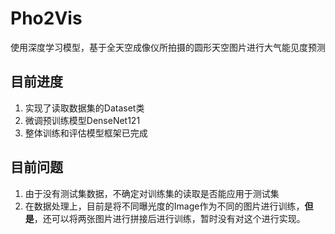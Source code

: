 # Pho2Vis
使用深度学习模型，基于全天空成像仪所拍摄的圆形天空图片进行大气能见度预测

## 目前进度
1. 实现了读取数据集的Dataset类
2. 微调预训练模型DenseNet121
3. 整体训练和评估模型框架已完成

## 目前问题
1. 由于没有测试集数据，不确定对训练集的读取是否能应用于测试集
2. 在数据处理上，目前是将不同曝光度的Image作为不同的图片进行训练，**但是**，还可以将两张图片进行拼接后进行训练，暂时没有对这个进行实现。
